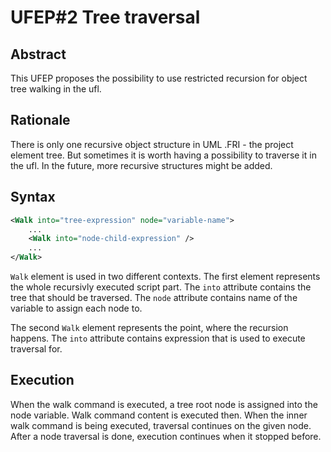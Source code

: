 UFEP#2 Tree traversal
=====================

Abstract
--------

This UFEP proposes the possibility to use restricted recursion
for object tree walking in the ufl.

Rationale
---------

There is only one recursive object structure in UML .FRI - the project
element tree. But sometimes it is worth having a possibility to
traverse it in the ufl. In the future, more recursive structures might
be added.

Syntax
------

```xml
<Walk into="tree-expression" node="variable-name">
    ...
    <Walk into="node-child-expression" />
    ...
</Walk>
```

`Walk` element is used in two different contexts. The first element represents
the whole recursivly executed script part. The `into` attribute contains
the tree that should be traversed. The `node` attribute contains name of the
variable to assign each node to.

The second `Walk` element represents the point, where the recursion happens.
The `into` attribute contains expression that is used to execute traversal
for.

Execution
---------

When the walk command is executed, a tree root node is assigned into the
node variable. Walk command content is executed then. When the inner walk
command is being executed, traversal continues on the given node. After
a node traversal is done, execution continues when it stopped before.
